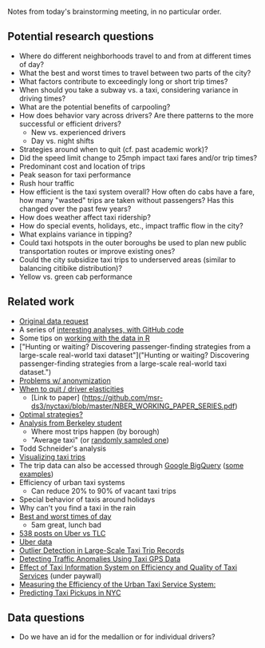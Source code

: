 Notes from today's brainstorming meeting, in no particular order.

## Potential research questions
  * Where do different neighborhoods travel to and from at different times of day?
  * What the best and worst times to travel between two parts of the city?
  * What factors contribute to exceedingly long or short trip times?
  * When should you take a subway vs. a taxi, considering variance in driving times?
  * What are the potential benefits of carpooling?
  * How does behavior vary across drivers? Are there patterns to the more successful or efficient drivers?
    * New vs. experienced drivers
    * Day vs. night shifts
  * Strategies around when to quit (cf. past academic work)?
  * Did the speed limit change to 25mph impact taxi fares and/or trip times?
  * Predominant cost and location of trips
  * Peak season for taxi performance
  * Rush hour traffic
  * How efficient is the taxi system overall? How often do cabs have a fare, how many "wasted" trips are taken without passengers? Has this changed over the past few years?
  * How does weather affect taxi ridership?
  * How do special events, holidays, etc., impact traffic flow in the city?
  * What explains variance in tipping?
  * Could taxi hotspots in the outer boroughs be used to plan new public transportation routes or improve existing ones?
  * Could the city subsidize taxi trips to underserved areas (similar to balancing citibike distribution)?
  * Yellow vs. green cab performance


## Related work
  * [Original data request](http://chriswhong.com/open-data/foil_nyc_taxi/)
  * A series of [interesting analyses, with GitHub code](http://toddwschneider.com/posts/analyzing-1-1-billion-nyc-taxi-and-uber-trips-with-a-vengeance/) 
  * Some tips on [working with the data in R](http://hafen.github.io/taxi)
  * ["Hunting or waiting? Discovering passenger-finding strategies from a large-scale real-world taxi dataset"]("Hunting or waiting? Discovering passenger-finding strategies from a large-scale real-world taxi dataset.")
  * [Problems w/ anonymization](https://tech.vijayp.ca/of-taxis-and-rainbows-f6bc289679a1)
  * [When to quit / driver elasticities](http://www.decisionsciencenews.com/2014/11/19/nyc-cab-drivers-quit-early-rains/)
  	* [Link to paper] (https://github.com/msr-ds3/nyctaxi/blob/master/NBER_WORKING_PAPER_SERIES.pdf)  
  * [Optimal strategies?](https://github.com/samuelklee/taxi-strategy)
  * [Analysis from Berkeley student](https://www.ocf.berkeley.edu/~dlevitt/2015/12/13/final-project-nyc-taxi-and-uber-data/)
    * Where most trips happen (by borough)
	* "Average taxi" (or [randomly sampled one](http://nyctaxi.herokuapp.com))
  * Todd Schneider's analysis
  * [Visualizing taxi trips](http://minimaxir.com/2015/11/nyc-ggplot2-howto/)
  * The trip data can also be accessed through [Google BigQuery](https://cloud.google.com/bigquery/public-data/nyc-tlc-trips) ([some](https://www.reddit.com/r/bigquery/comments/28ialf/173_million_2013_nyc_taxi_rides_shared_on_bigquery/) [examples](https://github.com/hack-c/taxidata/blob/master/taxidata.sql))
  * Efficiency of urban taxi systems
    * Can reduce 20% to 90% of vacant taxi trips
  * Special behavior of taxis around holidays
  * Why can't you find a taxi in the rain
  * [Best and worst times of day](http://iquantny.tumblr.com/post/93845043909/quantifying-the-best-and-worst-times-of-day-to-hit)
    * 5am great, lunch bad
  * [538 posts on Uber vs TLC](http://fivethirtyeight.com/tag/uber/)
  * [Uber data](https://github.com/fivethirtyeight/uber-tlc-foil-response)
  * [Outlier Detection in Large-Scale Taxi Trip Records](https://www.cs.uic.edu/~urbcomp2012/papers/UrbComp2012_Paper18_J.T.Zhang.pdf)
  * [Detecting Traffic Anomalies Using Taxi GPS Data](http://www.hindawi.com/journals/mpe/2015/809582/)
  * [Effect of Taxi Information System on Efficiency and Quality of Taxi Services](http://trrjournalonline.trb.org/doi/abs/10.3141/1903-11?journalCode=trr) (under paywall)
  * [Measuring the Efficiency  of the Urban Taxi Service System:](http://www2.cs.uic.edu/~urbcomp2013/urbcomp2014/papers/Zhang_Efficiency_taxi.pdf)
  * [Predicting Taxi Pickups in NYC](http://www.vivekchoksi.com/papers/taxi_pickups.pdf)

## Data questions
  * Do we have an id for the medallion or for individual drivers?
